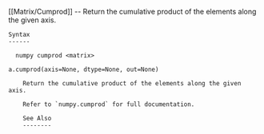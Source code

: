 [[Matrix/Cumprod]] --     Return the cumulative product of the elements along the given axis.

~~~
Syntax
------

  numpy cumprod <matrix>

a.cumprod(axis=None, dtype=None, out=None)

    Return the cumulative product of the elements along the given axis.

    Refer to `numpy.cumprod` for full documentation.

    See Also
    --------
~~~

